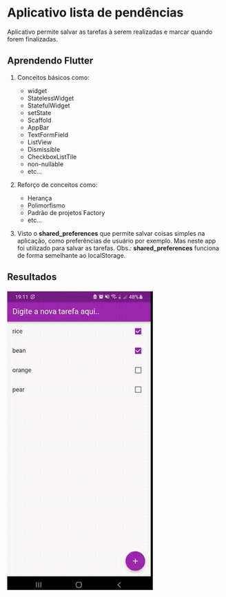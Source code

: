 # Aplicativo lista de pendências

Aplicativo permite salvar as tarefas à serem realizadas e marcar quando forem finalizadas.

## Aprendendo Flutter 
1. Conceitos básicos como:
   - widget
   - StatelessWidget
   - StatefulWidget
   - setState
   - Scaffold
   - AppBar
   - TextFormField
   - ListView
   - Dismissible
   - CheckboxListTile
   - non-nullable
   - etc...

2. Reforço de conceitos como:
   - Herança
   - Polimorfismo
   - Padrão de projetos Factory
   - etc...

3. Visto o **shared_preferences** que permite salvar coisas simples na aplicação, como preferências de usuário por exemplo. Mas neste app foi utilizado para salvar as tarefas. 
Obs.: **shared_preferences** funciona de forma semelhante ao localStorage.

## Resultados

<img  alt="preview-app" src="https://raw.githubusercontent.com/sulivansimoes/Learning-Flutter/main/lista_de_tarefas/preview_app/app.gif">





